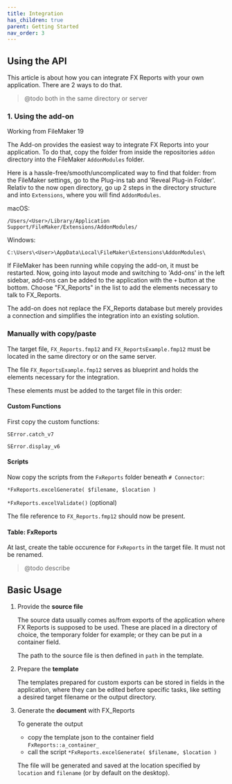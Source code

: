 ```yaml
---
title: Integration
has_children: true
parent: Getting Started
nav_order: 3
---
```


## Using the API

This article is about how you can integrate FX Reports with your own application. There are 2 ways to do that.

> @todo both in the same directory or server

### 1. Using the add-on

Working from FileMaker 19

The Add-on provides the easiest way to integrate FX Reports into your application. To do that, copy the folder from inside the repositories `addon` directory into the FileMaker `AddonModules` folder.

Here is a hassle-free/smooth/uncomplicated way to find that folder: from the FileMaker settings, go to the Plug-ins tab and 'Reveal Plug-in Folder'. Relativ to the now open directory, go up 2 steps in the directory structure and into `Extensions`, where you will find `AddonModules`.

macOS:

`/Users/<User>/Library/Application Support/FileMaker/Extensions/AddonModules/`

Windows:

`C:\Users\<User>\AppData\Local\FileMaker\Extensions\AddonModules\`

If FileMaker has been running while copying the add-on, it must be restarted. Now, going into layout mode and switching to 'Add-ons' in the left sidebar, add-ons can be added to the application with the `+` button at the bottom. Choose "FX_Reports" in the list to add the elements necessary to talk to FX_Reports.

The add-on does not replace the FX_Reports database but merely provides a connection and simplifies the integration into an existing solution.

### Manually with copy/paste

The target file, `FX_Reports.fmp12` and `FX_ReportsExample.fmp12` must be located in the same directory or on the same server.

The file `FX_ReportsExample.fmp12` serves as blueprint and holds the elements necessary for the integration.

These elements must be added to the target file in this order:

#### Custom Functions

First copy the custom functions:

`SError.catch_v7`

`SError.display_v6`

#### Scripts

Now copy the scripts from the `FxReports` folder beneath `# Connector`:

`*FxReports.excelGenerate( $filename, $location )`

`*FxReports.excelValidate()` (optional)

The file reference to `FX_Reports.fmp12` should now be present.

#### Table: FxReports

At last, create the table occurence for `FxReports` in the target file. It must not be renamed.

> @todo describe

## Basic Usage

1. Provide the **source file**

    The source data usually comes as/from exports of the application where FX Reports is supposed to be used. These are placed in a directory of choice, the temporary folder for example; or they can be put in a container field.

    The path to the source file is then defined in `path` in the template.

2. Prepare the **template**

    The templates prepared for custom exports can be stored in fields in the application, where they can be edited before specific tasks, like setting a desired target filename or the output directory.

3. Generate the **document** with FX_Reports

    To generate the output
    - copy the template json to the container field `FxReports::a_container_`
    - call the script `*FxReports.excelGenerate( $filename, $location )`

    The file will be generated and saved at the location specified by `location` and `filename` (or by default on the desktop).
